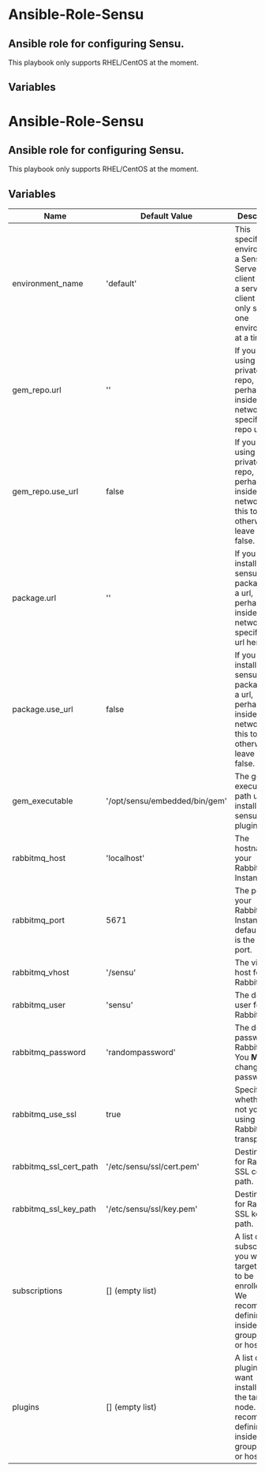 # Ansible-Role-Sensu

## Ansible role for configuring Sensu.

This playbook only supports RHEL/CentOS at the moment.

## Variables

# Ansible-Role-Sensu

## Ansible role for configuring Sensu.

This playbook only supports RHEL/CentOS at the moment.

## Variables

| Name                  | Default Value                | Description                  |
|-----------------------|------------------------------|------------------------------|
| environment_name      | 'default'                    | This specifies the environment a Sensu Server and client are in, a server and client can only server one environment at a time. |
| gem_repo.url          | ''                           | If you are using a private gem repo, perhaps inside your network, specify the repo url here. |
| gem_repo.use_url      | false                        | If you are using a private gem repo, perhaps inside your network, set this to true, otherwise leave it as false. |
| package.url           | ''                           | If you are installing the sensu package via a url, perhaps inside your network, specify the url here. |
| package.use_url       | false                        | If you are installing the sensu package via a url, perhaps inside your network, set this to true, otherwise leave it as false. |
| gem_executable        | '/opt/sensu/embedded/bin/gem'| The gem executable path used for installing sensu plugins. |
| rabbitmq_host         | 'localhost'                  | The hostname of your RabbitMQ Instance. |
| rabbitmq_port         | 5671                         | The port of your RabbitMQ Instance, the default port is the SSL port.|
| rabbitmq_vhost        | '/sensu'                     | The virtual host for RabbitMQ |
| rabbitmq_user         | 'sensu'                      | The default user for RabbitMQ |
| rabbitmq_password     | 'randompassword'             | The default password for RabbitMQ. You **MUST** change this password. |
| rabbitmq_use_ssl      | true                         | Specify whether or not you're using SSL for RabbitMQ transport. |
| rabbitmq_ssl_cert_path| '/etc/sensu/ssl/cert.pem'    | Destination for RabbitMQ SSL cert path. |
| rabbitmq_ssl_key_path | '/etc/sensu/ssl/key.pem'     | Destination for RabbitMQ SSL key path. |
| subscriptions         | [] (empty list)              | A list of the subscriptions you want the target node to be enrolled with. We recommend defining this inside group_vars or host_vars. |
| plugins               | [] (empty list)              | A list of the plugins you want installed on the target node. We recommend defining this inside group_vars or host_vars. |

